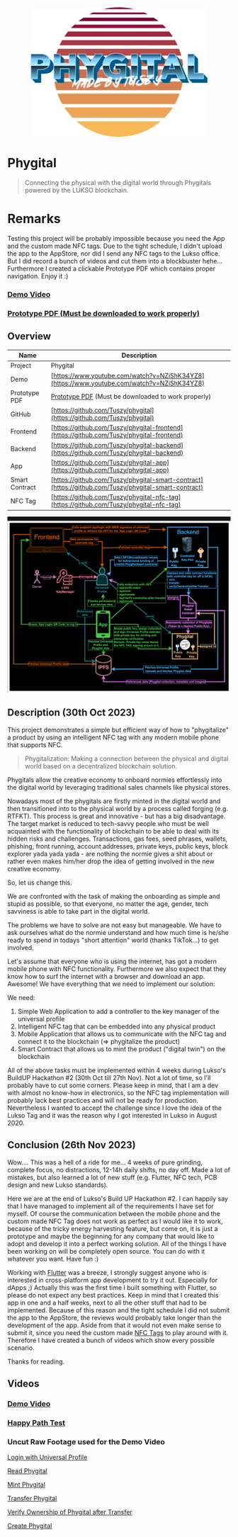 <p align="center">
<img src="images/logo.png" width="400px">
</p>

# Phygital
> Connecting the physical with the digital world through Phygitals powered by the LUKSO blockchain.

# Remarks
Testing this project will be probably impossible because you need the App and the custom made NFC tags. Due to the tight schedule, I didn't upload the app to the AppStore, nor did I send any NFC tags to the Lukso office. But I did record a bunch of videos and cut them into a blockbuster hehe... Furthermore I created a clickable Prototype PDF which contains proper navigation. Enjoy it :) 

### [Demo Video](https://www.youtube.com/watch?v=NZiShK34YZ8)
### [Prototype PDF (Must be downloaded to work properly)](Prototyping.pdf)

## Overview
| Name | Description |
| ---- | ----------- |
| Project | Phygital |
| Demo | [https://www.youtube.com/watch?v=NZiShK34YZ8](https://www.youtube.com/watch?v=NZiShK34YZ8) |
| Prototype PDF | [Prototype PDF](Prototyping.pdf)  (Must be downloaded to work properly)|
| GitHub | [https://github.com/Tuszy/phygital](https://github.com/Tuszy/phygital) |
| Frontend | [https://github.com/Tuszy/phygital-frontend](https://github.com/Tuszy/phygital-frontend) |
| Backend | [https://github.com/Tuszy/phygital-backend](https://github.com/Tuszy/phygital-backend) |
| App | [https://github.com/Tuszy/phygital-app](https://github.com/Tuszy/phygital-app) |
| Smart Contract | [https://github.com/Tuszy/phygital-smart-contract](https://github.com/Tuszy/phygital-smart-contract) |
| NFC Tag | [https://github.com/Tuszy/phygital-nfc-tag](https://github.com/Tuszy/phygital-nfc-tag) |

<img src="images/overview.png" />

## Description (30th Oct 2023)

This project demonstrates a simple but efficient way of how to "phygitalize" a product by using an intelligent NFC tag with any modern mobile phone that supports NFC.

> Phygitalization: Making a connection between the physical and digital world based on a decentralized blockchain solution.

Phygitals allow the creative economy to onboard normies effortlessly into the digital world by leveraging traditional sales channels like physical stores. 

Nowadays most of the phygitals are firstly minted in the digital world and then transitioned into to the physical world by a process called forging (e.g. RTFKT). This process is great and innovative - but has a big disadvantage. 
The target market is reduced to tech-savvy people who must be well acquainted with the functionality of blockchain to be able to deal with its hidden risks and challenges. Transactions, gas fees, seed phrases, wallets, phishing, front running, account addresses, private keys, public keys, block explorer yada yada yada - are nothing the normie gives a shit about or rather even makes him/her drop the idea of getting involved in the new creative economy. 

So, let us change this.

We are confronted with the task of making the onboarding as simple and stupid as possible, so that everyone, no matter the age, gender, tech savviness is able to take part in the digital world. 

The problems we have to solve are not easy but manageable.
We have to ask ourselves what do the normie understand and how much time is he/she ready to spend in todays "short attention" world (thanks TikTok...) to get involved. 

Let's assume that everyone who is using the internet, has got a modern mobile phone with NFC functionality. Furthermore we also expect that they know how to surf the internet with a browser and download an app. Awesome! We have everything that we need to implement our solution:

We need:

1. Simple Web Application to add a controller to the key manager of the universal profile 
2. Intelligent NFC tag that can be embedded into any physical product
3. Mobile Application that allows us to communicate with the NFC tag and connect it to the blockchain  (=> phygitalize the product)
4. Smart Contract that allows us to mint the product ("digital twin") on the blockchain

All of the above tasks must be implemented within 4 weeks during Lukso's BuildUP Hackathon #2 (30th Oct till 27th Nov). Not a lot of time, so I'll probably have to cut some corners. Please keep in mind, that I am a dev with almost no know-how in electronics, so the NFC tag implementation will probably lack best practices and will not be ready for production. Nevertheless I wanted to accept the challenge since I love the idea of the Lukso Tag and it was the reason why I got interested in Lukso in August 2020.

## Conclusion (26th Nov 2023)

Wow.... This was a hell of a ride for me... 4 weeks of pure grinding, complete focus, no distractions, 12-14h daily shifts, no day off. Made a lot of mistakes, but also learned a lot of new stuff (e.g. Flutter, NFC tech, PCB design and new Lukso standards).

Here we are at the end of Lukso's Build UP Hackathon #2. I can happily say that I have managed to implement all of the requirements I have set for myself. Of course the communication between the mobile phone and the custom made NFC Tag does not work as perfect as I would like it to work, because of the tricky energy harvesting feature, but come on, it is just a prototype and maybe the beginning for any company that would like to adopt and develop it into a perfect working solution. All of the things I have been working on will be completely open source. You can do with it whatever you want. Have fun :)

Working with [Flutter](https://flutter.dev/) was a breeze, I strongly suggest anyone who is interested in cross-platform app development to try it out. Especially for dApps ;) Actually this was the first time I built something with Flutter, so please do not expect any best practices. Keep in mind that I created this app in one and a half weeks, next to all the other stuff that had to be implemented. Because of this reason and the tight schedule I did not submit the app to the AppStore, the reviews would probably take longer than the development of the app. Aside from that it would not even make sense to submit it, since you need the custom made [NFC Tags](https://github.com/Tuszy/phygital-nfc-tag) to play around with it. Therefore I have created a bunch of videos which show every possible scenario.

Thanks for reading.

## Videos

### [Demo Video](https://www.youtube.com/watch?v=NZiShK34YZ8)

### [Happy Path Test](https://www.youtube.com/playlist?list=PLQpnsw6jmPYCZmlyFtWERB9vC6mmc03E8)

### Uncut Raw Footage used for the Demo Video

[Login with Universal Profile](https://www.youtube.com/playlist?list=PLQpnsw6jmPYBJ4lbrHXlMIEk0v2I17c-D)

[Read Phygital](https://www.youtube.com/playlist?list=PLQpnsw6jmPYC7JLNTCARlFiPlVy4bC1cE)

[Mint Phygital](https://www.youtube.com/playlist?list=PLQpnsw6jmPYBVahulN1zJ_rx158ZnSdHd)

[Transfer Phygital](https://www.youtube.com/playlist?list=PLQpnsw6jmPYC7pvrLr02VObxAkHTm9Hl1)

[Verify Ownership of Phygital after Transfer](https://www.youtube.com/playlist?list=PLQpnsw6jmPYBGBBZnC341WkGRZf0H4Xjs)

[Create Phygital](https://www.youtube.com/playlist?list=PLQpnsw6jmPYCvuaZVHANWPVAUEDKvUf_F)
